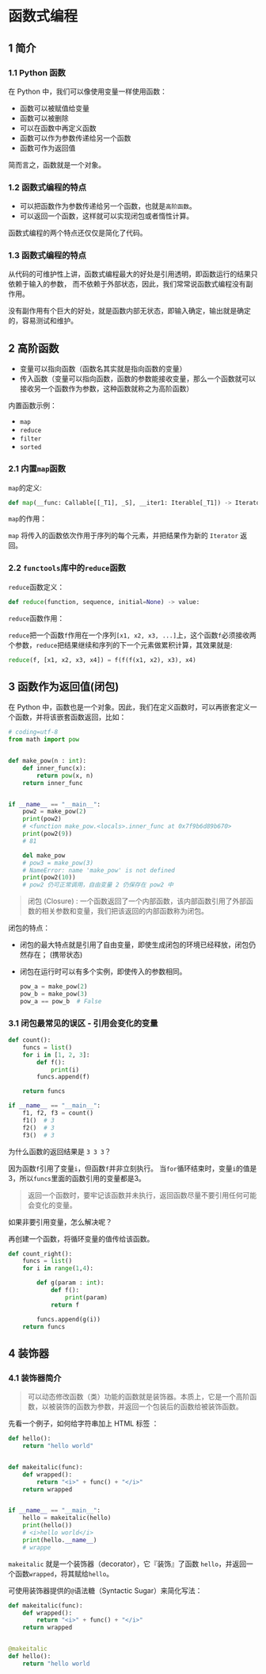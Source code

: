 # 函数式编程

## 1 简介

### 1.1 Python 函数

在 Python 中，我们可以像使用变量一样使用函数：

* 函数可以被赋值给变量
* 函数可以被删除
* 可以在函数中再定义函数
* 函数可以作为参数传递给另一个函数
* 函数可作为返回值

简而言之，函数就是一个对象。

### 1.2 函数式编程的特点

* 可以把函数作为参数传递给另一个函数，也就是`高阶函数`。
* 可以返回一个函数，这样就可以实现闭包或者惰性计算。

函数式编程的两个特点还仅仅是简化了代码。

### 1.3 函数式编程的特点

从代码的可维护性上讲，函数式编程最大的好处是引用透明，即函数运行的结果只依赖于输入的参数，
而不依赖于外部状态，因此，我们常常说函数式编程没有副作用。

没有副作用有个巨大的好处，就是函数内部无状态，即输入确定，输出就是确定的，容易测试和维护。

## 2 高阶函数

* 变量可以指向函数（函数名其实就是指向函数的变量）
* 传入函数（变量可以指向函数，函数的参数能接收变量，那么一个函数就可以接收另一个函数作为参数，这种函数就称之为高阶函数）

内置函数示例：

* `map`
* `reduce`
* `filter`
* `sorted`

### 2.1 内置`map`函数

`map`的定义:

```python
def map(__func: Callable[[_T1], _S], __iter1: Iterable[_T1]) -> Iterator[_S]:
```

`map`的作用：

`map` 将传入的函数依次作用于序列的每个元素，并把结果作为新的 `Iterator` 返回。

### 2.2 `functools`库中的`reduce`函数

`reduce`函数定义：

```python
def reduce(function, sequence, initial=None) -> value:
```

`reduce`函数作用：

`reduce`把一个函数`f`作用在一个序列`[x1, x2, x3, ...]`上，这个函数`f`必须接收两个参数，`reduce`把结果继续和序列的下一个元素做累积计算，其效果就是:

```python
reduce(f, [x1, x2, x3, x4]) = f(f(f(x1, x2), x3), x4)
```

## 3 函数作为返回值(闭包)

在 Python 中，函数也是一个对象。因此，我们在定义函数时，可以再嵌套定义一个函数，并将该嵌套函数返回，比如：

```python
# coding=utf-8
from math import pow


def make_pow(n : int):
    def inner_func(x):
        return pow(x, n)  
    return inner_func


if __name__ == "__main__":
    pow2 = make_pow(2)
    print(pow2)
    # <function make_pow.<locals>.inner_func at 0x7f9b6d89b670>
    print(pow2(9))
    # 81

    del make_pow
    # pow3 = make_pow(3)
    # NameError: name 'make_pow' is not defined
    print(pow2(10))
    # pow2 仍可正常调用，自由变量 2 仍保存在 pow2 中
```

> 闭包 (Closure) : 一个函数返回了一个内部函数，该内部函数引用了外部函数的相关参数和变量，我们把该返回的内部函数称为闭包。

闭包的特点：

* 闭包的最大特点就是引用了自由变量，即使生成闭包的环境已经释放，闭包仍然存在； (携带状态)
* 闭包在运行时可以有多个实例，即使传入的参数相同。

  ```python
  pow_a = make_pow(2)
  pow_b = make_pow(3)
  pow_a == pow_b  # False
  ```

### 3.1 闭包最常见的误区 - 引用会变化的变量

```python
def count():
    funcs = list()
    for i in [1, 2, 3]:
        def f():
            print(i)
        funcs.append(f)

    return funcs

if __name__ == "__main__":
    f1, f2, f3 = count()
    f1()  # 3
    f2()  # 3
    f3()  # 3
```

为什么函数的返回结果是 `3 3 3`？

因为函数`f`引用了变量`i`，但函数`f`并非立刻执行。
当`for`循环结束时，变量`i`的值是3，所以`funcs`里面的函数引用的变量都是3。

> 返回一个函数时，要牢记该函数并未执行，返回函数尽量不要引用任何可能会变化的变量。

如果非要引用变量，怎么解决呢？

再创建一个函数，将循环变量的值传给该函数。

```python
def count_right():
    funcs = list()
    for i in range(1,4):

        def g(param : int):
            def f():
                print(param)
            return f

        funcs.append(g(i))
    return funcs
```

## 4 装饰器

### 4.1 装饰器简介

> 可以动态修改函数（类）功能的函数就是装饰器。本质上，它是一个高阶函数，以被装饰的函数为参数，并返回一个包装后的函数给被装饰函数。

先看一个例子，如何给字符串加上 HTML 标签 ：

```python
def hello():
    return "hello world"


def makeitalic(func):
    def wrapped():
        return "<i>" + func() + "</i>"
    return wrapped


if __name__ == "__main__":
    hello = makeitalic(hello)
    print(hello())
    # <i>hello world</i>
    print(hello.__name__)
    # wrappe
```

`makeitalic` 就是一个装饰器（decorator），它『装饰』了函数 `hello`，并返回一个函数`wrapped`，将其赋给`hello`。

可使用装饰器提供的`@`语法糖（Syntactic Sugar）来简化写法：

```python
def makeitalic(func):
    def wrapped():
        return "<i>" + func() + "</i>"
    return wrapped


@makeitalic
def hello():
    return "hello world
```
